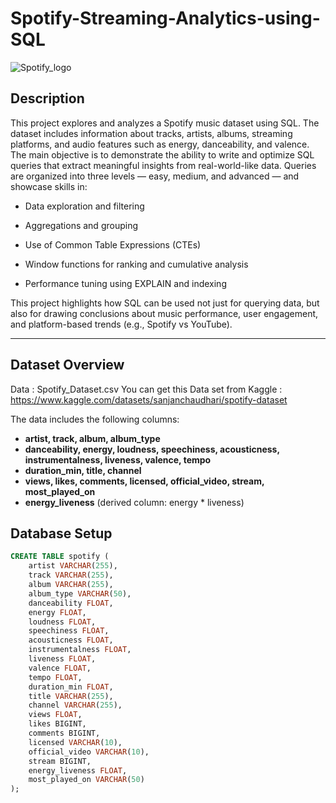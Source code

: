 # Spotify-Streaming-Analytics-using-SQL
  ![Spotify_logo](https://github.com/user-attachments/assets/7ba0049c-e639-45f5-a54b-310b58d3f8e0)

## Description
This project explores and analyzes a Spotify music dataset using SQL. The dataset includes information about tracks, artists, albums, streaming platforms, and audio features such as energy, danceability, and valence. The main objective is to demonstrate the ability to write and optimize SQL queries that extract meaningful insights from real-world-like data. Queries are organized into three levels — easy, medium, and advanced — and showcase skills in:

- Data exploration and filtering

- Aggregations and grouping

- Use of Common Table Expressions (CTEs)

- Window functions for ranking and cumulative analysis

- Performance tuning using EXPLAIN and indexing

This project highlights how SQL can be used not just for querying data, but also for drawing conclusions about music performance, user engagement, and platform-based trends (e.g., Spotify vs YouTube).

---
## Dataset Overview
Data : Spotify_Dataset.csv
You can get this Data set from Kaggle : https://www.kaggle.com/datasets/sanjanchaudhari/spotify-dataset

The data includes the following columns:

- **artist, track, album, album_type**
- **danceability, energy, loudness, speechiness, acousticness, instrumentalness, liveness, valence, tempo**
- **duration_min, title, channel**
- **views, likes, comments, licensed, official_video, stream, most_played_on**
- **energy_liveness** (derived column: energy * liveness)

## Database Setup

```sql
CREATE TABLE spotify (
    artist VARCHAR(255),
    track VARCHAR(255),
    album VARCHAR(255),
    album_type VARCHAR(50),
    danceability FLOAT,
    energy FLOAT,
    loudness FLOAT,
    speechiness FLOAT,
    acousticness FLOAT,
    instrumentalness FLOAT,
    liveness FLOAT,
    valence FLOAT,
    tempo FLOAT,
    duration_min FLOAT,
    title VARCHAR(255),
    channel VARCHAR(255),
    views FLOAT,
    likes BIGINT,
    comments BIGINT,
    licensed VARCHAR(10),
    official_video VARCHAR(10),
    stream BIGINT,
    energy_liveness FLOAT,
    most_played_on VARCHAR(50)
);
```
